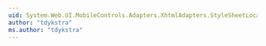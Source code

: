 ```yaml
---
uid: System.Web.UI.MobileControls.Adapters.XhtmlAdapters.StyleSheetLocation
author: "tdykstra"
ms.author: "tdykstra"
---
```

